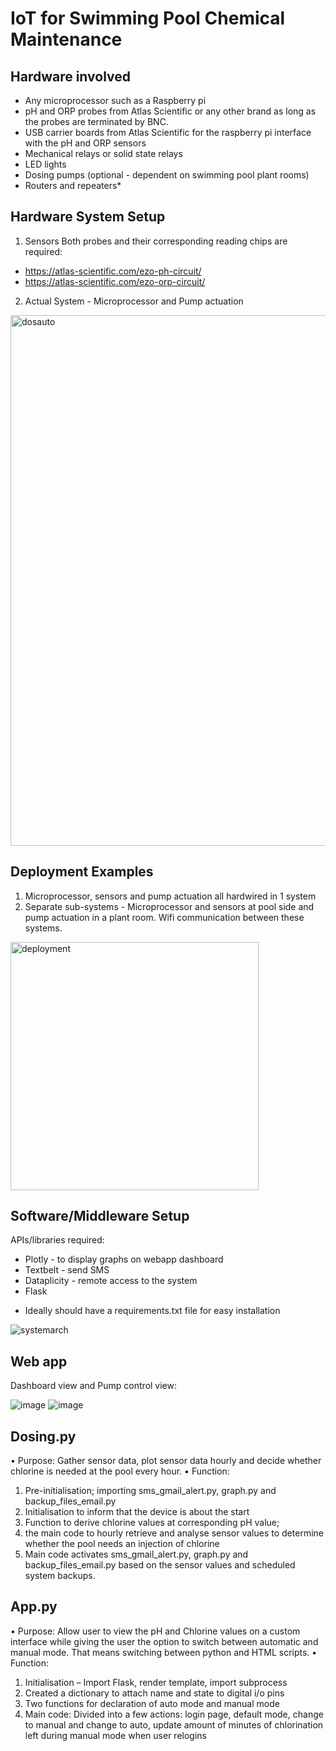 # IoT for Swimming Pool Chemical Maintenance

## Hardware involved
- Any microprocessor such as a Raspberry pi
- pH and ORP probes from Atlas Scientific or any other brand as long as the probes are terminated by BNC.
- USB carrier boards from Atlas Scientific for the raspberry pi interface with the pH and ORP sensors
- Mechanical relays or solid state relays
- LED lights
- Dosing pumps (optional - dependent on swimming pool plant rooms)
- Routers and repeaters*

## Hardware System Setup
1. Sensors
Both probes and their corresponding reading chips are required:
- https://atlas-scientific.com/ezo-ph-circuit/
- https://atlas-scientific.com/ezo-orp-circuit/

2. Actual System - Microprocessor and Pump actuation
<img width="849" alt="dosauto" src="https://user-images.githubusercontent.com/34641712/132083613-ce6f88af-20b0-47fe-b997-8294d480abd7.PNG">

## Deployment Examples
1.  Microprocessor, sensors and pump actuation all hardwired in 1 system
2.  Separate sub-systems - Microprocessor and sensors at pool side and pump actuation in a plant room.  Wifi communication between these systems.

<img width="397" alt="deployment" src="https://user-images.githubusercontent.com/34641712/132083648-c32bd120-d341-4510-b0e2-5213523a1635.PNG">

## Software/Middleware Setup
APIs/libraries required:
- Plotly - to display graphs on webapp dashboard
- Textbelt - send SMS
- Dataplicity - remote access to the system
- Flask

* Ideally should have a requirements.txt file for easy installation

![systemarch](https://user-images.githubusercontent.com/34641712/132084848-725e713a-3f27-4c4b-877b-c755f2443051.png)

## Web app
Dashboard view and Pump control view:

![image](https://user-images.githubusercontent.com/34641712/132084881-2ee7b379-e504-4683-8a19-0bebfd6f624b.png)
![image](https://user-images.githubusercontent.com/34641712/132084888-ebc39eae-822e-4b7c-805a-586ffe447898.png)

## Dosing.py
• Purpose: Gather sensor data, plot sensor data hourly and decide whether chlorine is needed at the pool every hour.
• Function:
  1. Pre-initialisation; importing sms_gmail_alert.py, graph.py and backup_files_email.py
  2. Initialisation to inform that the device is about the start
  3. Function to derive chlorine values at corresponding pH value;
  4. the main code to hourly retrieve and analyse sensor values to determine whether the pool needs an injection of chlorine
  5. Main code activates sms_gmail_alert.py, graph.py and backup_files_email.py based on the sensor values and scheduled system backups.

## App.py
• Purpose: Allow user to view the pH and Chlorine values on a custom interface while giving the user the option to switch between automatic and manual mode. That means switching between python and HTML scripts.
• Function:
  1. Initialisation – Import Flask, render template, import subprocess
  2. Created a dictionary to attach name and state to digital i/o pins
  3. Two functions for declaration of auto mode and manual mode
  4. Main code: Divided into a few actions: login page, default mode, change to manual and change to auto, update amount of minutes of chlorination left during manual mode when      user relogins
